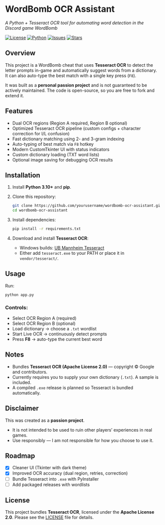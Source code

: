 # WordBomb OCR Assistant

*A Python + Tesseract OCR tool for automating word detection in the Discord game WordBomb*

[![License](https://img.shields.io/badge/License-Apache%202.0-blue.svg)](LICENSE)
[![Python](https://img.shields.io/badge/python-3.10%2B-blue.svg)](https://www.python.org/)
[![Issues](https://img.shields.io/github/issues/DynamiteDan/wordbomb-cheat)](https://github.com/DynamiteDan/wordbomb-cheat/issues)
[![Stars](https://img.shields.io/github/stars/DynamiteDan/wordbomb-cheat?style=social)](https://github.com/DynamiteDan/wordbomb-cheat/stargazers)

## Overview

This project is a WordBomb cheat that uses **Tesseract OCR** to detect the letter prompts in-game and automatically suggest words from a dictionary. It can also auto-type the best match with a single key press (`F8`).

It was built as a **personal passion project** and is not guaranteed to be actively maintained. The code is open-source, so you are free to fork and extend it.

## Features

* Dual OCR regions (Region A required, Region B optional)
* Optimized Tesseract OCR pipeline (custom configs + character correction for I/L confusion)
* Fast dictionary matching using 2- and 3-gram indexing
* Auto-typing of best match via `F8` hotkey
* Modern CustomTkinter UI with status indicators
* Custom dictionary loading (TXT word lists)
* Optional image saving for debugging OCR results

## Installation

1. Install **Python 3.10+** and **pip**.
2. Clone this repository:

   ```bash
   git clone https://github.com/yourusername/wordbomb-ocr-assistant.git
   cd wordbomb-ocr-assistant
   ```
3. Install dependencies:

   ```bash
   pip install -r requirements.txt
   ```
4. Download and install **Tesseract OCR**:

   * Windows builds: [UB Mannheim Tesseract](https://github.com/UB-Mannheim/tesseract/wiki)
   * Either add `tesseract.exe` to your PATH or place it in `vendor/tesseract/`.


## Usage

Run:

```bash
python app.py
```

### Controls:

* Select OCR Region A (required)
* Select OCR Region B (optional)
* Load dictionary → choose a `.txt` wordlist
* Start Live OCR → continuously detect prompts
* Press **F8** → auto-type the current best word

## Notes

* Bundles **Tesseract OCR (Apache License 2.0)** — copyright © Google and contributors.
* Currently requires you to supply your own dictionary (`.txt`). A sample is included.
* A compiled `.exe` release is planned so Tesseract is bundled automatically.

## Disclaimer

This was created as a **passion project**.

* It is not intended to be used to ruin other players’ experiences in real games.
* Use responsibly — I am not responsible for how you choose to use it.

## Roadmap

* [x] Cleaner UI (Tkinter with dark theme)
* [x] Improved OCR accuracy (dual region, retries, correction)
* [ ] Bundle Tesseract into `.exe` with PyInstaller
* [ ] Add packaged releases with wordlists

## License

This project bundles **Tesseract OCR**, licensed under the **Apache License 2.0**.
Please see the [LICENSE](LICENSE.md) file for details.
